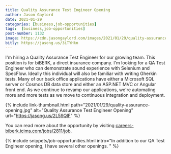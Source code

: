 ```yaml
---
title: Quality Assurance Test Engineer Opening
author: Jason Gaylord
date: 2021-01-29
categories: [business,job-opportunities]
tags:  [business,job-opportunities]
post-number: 1132
image: https://cdn.jasongaylord.com/images/2021/01/29/quality-assurance-opening.jpg
bitly: https://jasong.us/3iTYHkn
---
```


I'm hiring a Quality Assurance Test Engineer for our growing team. This position is for biBERK, a direct insurance company. I'm looking for a QA Test Engineer who can demonstrate sound experience with Selenium and SpecFlow. Ideally this individual will also be familiar with writing Gherkin tests. Many of our back office applications have either a Microsoft SQL server or Cosmos DB data store and either an ASP.NET MVC or Angular front end. As we continue to revamp our applications, we're automating more and more tests as we move to continuous integration and deployment. 

{% include link-thumbnail.html path="2021/01/29/quality-assurance-opening.jpg" alt="Quality Assurance Test Engineer Opening" url="https://jasong.us/2L59QlF" %}

You can read more about the opportunity by visiting [careers-biberk.icims.com/jobs/2811/job](https://jasong.us/2L59QlF).

{% include snippets/job-opportunities.html intro="In addition to our QA Test Engineer opening, I have several other openings. " %}